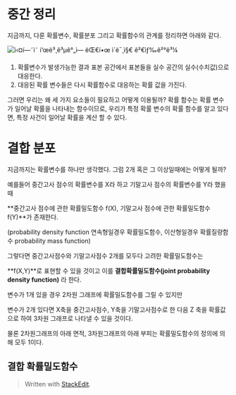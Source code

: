 # 중간 정리 
지금까지, 다룬 확률변수, 확률분포 그리고 확률함수의 관계를 정리하면 아래와 같다. 

![ì‹¤í—˜ì˜ í‘œë³¸ê³µê°„ì— ëŒ€í•œ ì´ë¯¸ì§€ ê²€ìƒ‰ê²°ê³¼](https://encrypted-tbn0.gstatic.com/images?q=tbn:ANd9GcSRMOkmiVh5yEnxQEcUQpzGB2BQgi2E4AdBQx7dUPSvu79Kyaltdg)

1) 확률변수가 발생가능한 결과 표본 공간에서 표본들을 실수 공간의 실수(수치값)으로 대응한다.
2) 대응된 확률 변수들은 다시 확률함수로 대응하는 확률 값을 가진다.

그러면 우리는 왜 세 가지 요소들이 필요하고 어떻게 이용될까? 확률 함수는 확률 변수가 일어날 확률을 나타내는 함수이므로, 우리가 특정 확률 변수의 확률 함수를 알고 있다면, 특정 사건이 일어날 확률을 계산 할 수 있다. 

# 결합 분포

지금까지는 확률변수를 하나만 생각했다. 그럼 2개 혹은 그 이상일때에는 어떻게 될까?

  

예를들어 중간고사 점수의 확률변수를 X라 하고 기말고사 점수의 확률변수를 Y라 했을때

  

**중간고사 점수에 관한 확률밀도함수 f(X), 기말고사 점수에 관한 확률밀도함수 f(Y)**가 존재한다.

(probability density function 연속형일경우 확률밀도함수, 이산형일경우 확률질량함수 probability mass function)

  

  

그렇다면 중간고사점수와 기말고사점수 2개를 모두다 고려한 확률밀도함수는

**f(X,Y)**로 표현할 수 있을 것이고 이를  **결합확률밀도함수(joint probability density function)** 라 한다.

  

변수가 1개 있을 경우 2차원 그래프에 확률밀도함수를 그릴 수 있지만

변수가 2개 있다면 X축을 중간고사점수, Y축을 기말고사점수로 한 다음 Z 축을 확률값으로 하여 3차원 그래프로 나타낼 수 있을 것이다.

물론 2차원그래프의 아래 면적, 3차원그래프의 아래 부피는 확률밀도함수의 정의에 의해 모두 1이다.


## 결합 확률밀도함수



> Written with [StackEdit](https://stackedit.io/).
<!--stackedit_data:
eyJoaXN0b3J5IjpbLTE3NDg4NDA5MjIsMTYwNTAwNDQ2Nl19
-->
